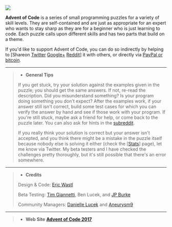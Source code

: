 ![](https://pbs.twimg.com/media/DP-ctEBUMAAE9-d.jpg:large)

**Advent of Code** is a series of small programming puzzles for a variety of skill levels. They are self-contained and are just as appropriate for an expert who wants to stay sharp as they are for a beginner who is just learning to code. Each puzzle calls upon different skills and has two parts that build on a theme.

If you'd like to support Advent of Code, you can do so indirectly by helping to [Shareon [Twitter](https://twitter.com/intent/tweet?text=Daily+programming+puzzles+at+Advent+of+Code&url=http%3A%2F%2Fadventofcode%2Ecom%2F&related=ericwastl&hashtags=AdventOfCode) [Google+](https://plus.google.com/up/accounts/upgrade/?continue=https://plus.google.com/share?url%3Dhttp://adventofcode.com/) [Reddit](https://www.reddit.com/submit?url=http%3A%2F%2Fadventofcode%2Ecom%2F&title=Daily+programming+puzzles+at+Advent+of+Code)] it with others, or directly via [PayPal or bitcoin](http://adventofcode.com/2017/support).

---
> * **General Tips**
>
> If you get stuck, try your solution against the examples given in the puzzle; you should get the same answers. If not, re-read the description. Did you misunderstand something? Is your program doing something you don't expect? After the examples work, if your answer still isn't correct, build some test cases for which you can verify the answer by hand and see if those work with your program. If you're still stuck, maybe ask a friend for help, or come back to the puzzle later. You can also ask for hints in the [subreddit](https://www.reddit.com/r/adventofcode/).
>
> If you really think your solution is correct but your answer isn't accepted, and you think there might be a mistake in the puzzle itself because nobody else is solving it either (check the [[Stats](http://adventofcode.com/2017/stats)] page), let me know via Twitter. My beta testers and I have checked the challenges pretty thoroughly, but it's still possible that there's an error somewhere.

---
> * **Credits**
>
> Design & Code: [Eric Wastl](https://twitter.com/ericwastl)
>
> Beta Testing: [Tim Giannetti](https://twitter.com/Sr_Giannetti), Ben Lucek, and [JP Burke](https://twitter.com/yatpay)
>
> Community Managers: [Danielle Lucek](https://www.reddit.com/user/daggerdragon) and [Aneurysm9](https://twitter.com/Aneurysm9)

---
> * **Web Site**
> **[Advent of Code 2017](http://adventofcode.com/2017/about)**
